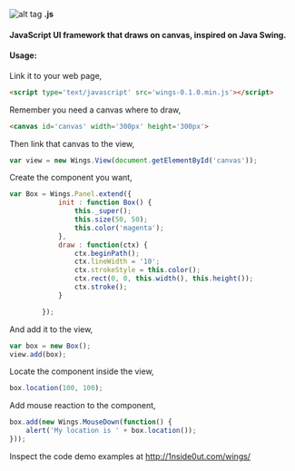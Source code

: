 ![alt tag](http://1nside0ut.com/wings/images/logo.svg) **.js**

#### JavaScript UI framework that draws on canvas, inspired on Java Swing.

#### Usage:

Link it to your web page,

```html
<script type='text/javascript' src='wings-0.1.0.min.js'></script>
```

Remember you need a canvas where to draw,

```html
<canvas id='canvas' width='300px' height='300px'>
```

Then link that canvas to the view,

```javascript
var view = new Wings.View(document.getElementById('canvas'));
```

Create the component you want,

```javascript
var Box = Wings.Panel.extend({
			init : function Box() {
				this._super();
				this.size(50, 50);
				this.color('magenta');
			},
			draw : function(ctx) {
				ctx.beginPath();
				ctx.lineWidth = '10';
				ctx.strokeStyle = this.color();
				ctx.rect(0, 0, this.width(), this.height());
				ctx.stroke();
			}

		});
```

And add it to the view,

```javascript
var box = new Box();
view.add(box);
```

Locate the component inside the view,

```javascript
box.location(100, 100);
```

Add mouse reaction to the component,

```javascript
box.add(new Wings.MouseDown(function() {
	alert('My location is ' + box.location());
}));
```

Inspect the code demo examples at http://1nside0ut.com/wings/
